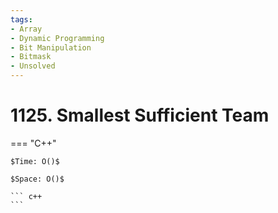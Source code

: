 ```yaml
---
tags:
- Array
- Dynamic Programming
- Bit Manipulation
- Bitmask
- Unsolved
---
```



# 1125. Smallest Sufficient Team

=== "C++"

    $Time: O()$

    $Space: O()$

    ``` c++
    ```